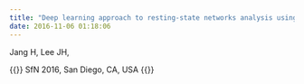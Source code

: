 ```yaml
---
title: "Deep learning approach to resting-state networks analysis using fMRI data"
date: 2016-11-06 01:18:06
---
```


Jang H, Lee JH,

{{<format bright-green>}}
SfN 2016, San Diego, CA, USA
{{</format>}}